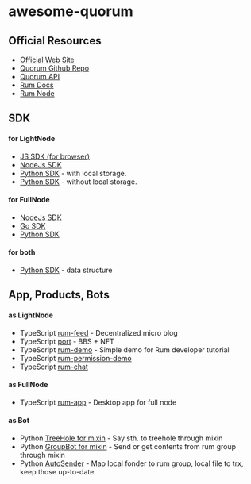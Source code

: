 # awesome-quorum

## Official Resources

- [Official Web Site](https://rumsystem.net)
- [Quorum Github Repo](https://github.com/rumsystem/quorum)
- [Quorum API](https://docs.rumsystem.net/rest-api/#/)
- [Rum Docs](https://docs.rumsystem.net)
- [Rum Node](https://node.rumsystem.net/)

## SDK

#### for LightNode

- [JS SDK (for browser)](https://github.com/okdaodine/quorum-light-node-sdk)
- [NodeJs SDK](https://github.com/okdaodine/quorum-light-node-sdk-nodejs)
- [Python SDK](https://github.com/zhangwm404/quorum-lightnode-py) - with local storage.
- [Python SDK](https://github.com/liujuanjuan1984/quorum-mininode-py) - without local storage.

#### for FullNode

- [NodeJs SDK](https://github.com/okdaodine/rum-fullnode-sdk)
- [Go SDK](https://github.com/tymon42/rum-go-sdk)
- [Python SDK](https://github.com/liujuanjuan1984/quorum-fullnode-py)

#### for both

- [Python SDK](https://github.com/liujuanjuan1984/quorum-data-py) - data structure

## App, Products, Bots

#### as LightNode

- TypeScript [rum-feed](https://github.com/okdaodine/rum-feed) - Decentralized micro blog
- TypeScript [port](https://github.com/rumsystem/nft-bbs) - BBS + NFT
- TypeScript [rum-demo](https://github.com/okdaodine/rum-demo) - Simple demo for Rum developer tutorial
- TypeScript [rum-permission-demo](https://github.com/okdaodine/rum-permission-demo)
- TypeScript [rum-chat](https://github.com/okdaodine/rum-chat)

#### as FullNode

- TypeScript [rum-app](https://github.com/rumsystem/rum-app) - Desktop app for full node

#### as Bot

- Python [TreeHole for mixin](https://github.com/liujuanjuan1984/tree_hole) - Say sth. to treehole through mixin
- Python [GroupBot for mixin](https://github.com/liujuanjuan1984/group_bot) - Send or get contents from rum group through mixin
- Python [AutoSender](https://github.com/liujuanjuan1984/auto_sender) - Map local fonder to rum group, local file to trx, keep those up-to-date.

